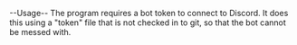 --Usage--
The program requires a bot token to connect to Discord. It does this using a "token" file that is not checked in to git, so that the bot cannot be messed with.
